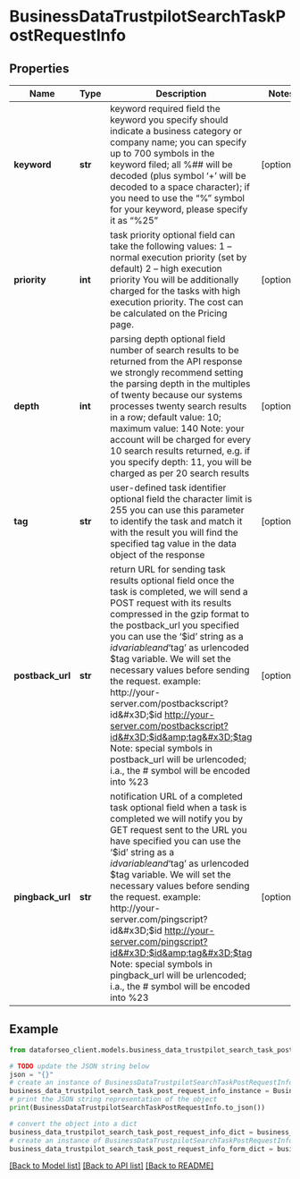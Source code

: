 # BusinessDataTrustpilotSearchTaskPostRequestInfo


## Properties

Name | Type | Description | Notes
------------ | ------------- | ------------- | -------------
**keyword** | **str** | keyword required field the keyword you specify should indicate a business category or company name; you can specify up to 700 symbols in the keyword filed; all %## will be decoded (plus symbol ‘+’ will be decoded to a space character); if you need to use the “%” symbol for your keyword, please specify it as “%25” | [optional] 
**priority** | **int** | task priority optional field can take the following values: 1 – normal execution priority (set by default) 2 – high execution priority You will be additionally charged for the tasks with high execution priority. The cost can be calculated on the Pricing page. | [optional] 
**depth** | **int** | parsing depth optional field number of search results to be returned from the API response we strongly recommend setting the parsing depth in the multiples of twenty because our systems processes twenty search results in a row; default value: 10; maximum value: 140 Note: your account will be charged for every 10 search results returned, e.g. if you specify depth: 11, you will be charged as per 20 search results | [optional] 
**tag** | **str** | user-defined task identifier optional field the character limit is 255 you can use this parameter to identify the task and match it with the result you will find the specified tag value in the data object of the response | [optional] 
**postback_url** | **str** | return URL for sending task results optional field once the task is completed, we will send a POST request with its results compressed in the gzip format to the postback_url you specified you can use the ‘$id’ string as a $id variable and ‘$tag’ as urlencoded $tag variable. We will set the necessary values before sending the request. example: http://your-server.com/postbackscript?id&#x3D;$id http://your-server.com/postbackscript?id&#x3D;$id&amp;tag&#x3D;$tag Note: special symbols in postback_url will be urlencoded; i.a., the # symbol will be encoded into %23 | [optional] 
**pingback_url** | **str** | notification URL of a completed task optional field when a task is completed we will notify you by GET request sent to the URL you have specified you can use the ‘$id’ string as a $id variable and ‘$tag’ as urlencoded $tag variable. We will set the necessary values before sending the request. example: http://your-server.com/pingscript?id&#x3D;$id http://your-server.com/pingscript?id&#x3D;$id&amp;tag&#x3D;$tag Note: special symbols in pingback_url will be urlencoded; i.a., the # symbol will be encoded into %23 | [optional] 

## Example

```python
from dataforseo_client.models.business_data_trustpilot_search_task_post_request_info import BusinessDataTrustpilotSearchTaskPostRequestInfo

# TODO update the JSON string below
json = "{}"
# create an instance of BusinessDataTrustpilotSearchTaskPostRequestInfo from a JSON string
business_data_trustpilot_search_task_post_request_info_instance = BusinessDataTrustpilotSearchTaskPostRequestInfo.from_json(json)
# print the JSON string representation of the object
print(BusinessDataTrustpilotSearchTaskPostRequestInfo.to_json())

# convert the object into a dict
business_data_trustpilot_search_task_post_request_info_dict = business_data_trustpilot_search_task_post_request_info_instance.to_dict()
# create an instance of BusinessDataTrustpilotSearchTaskPostRequestInfo from a dict
business_data_trustpilot_search_task_post_request_info_form_dict = business_data_trustpilot_search_task_post_request_info.from_dict(business_data_trustpilot_search_task_post_request_info_dict)
```
[[Back to Model list]](../README.md#documentation-for-models) [[Back to API list]](../README.md#documentation-for-api-endpoints) [[Back to README]](../README.md)


